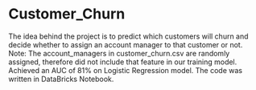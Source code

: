# Customer_Churn
The idea behind the project is to predict which customers will churn and decide whether to assign an account manager to that customer or not. 
Note: The account_managers in customer_churn.csv are randomly assigned, therefore did not include that feature in our training model.
Achieved an AUC of 81% on Logistic Regression model. 
The code was written in DataBricks Notebook. 
